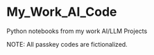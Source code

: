 # My_Work_AI_Code
Python notebooks from my work AI/LLM Projects

NOTE: All passkey codes are fictionalized.
